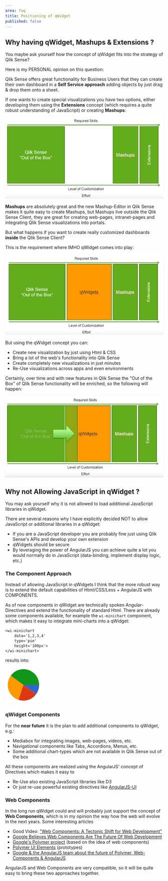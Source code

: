```yaml
---
area: faq
title: Positioning of qWidget
published: false
---
```


## Why having qWidget, Mashups & Extensions ?
You maybe ask yourself how the concept of qWidget fits into the strategy of Qlik Sense?

Here is my PERSONAL opinion on this question:

Qlik Sense offers great functionality for Business Users that they can create their own dashboard in a **Self Service approach** adding objects by just drag & drop them onto a sheet.

If one wants to create special visualizations you have two options, either developing them using the **Extensions** concept (which requires a quite robust understanding of JavaScript) or creating **Mashups**:

![](img/Positioning_1.png)

**Mashups** are absolutely great and the new Mashup-Editor in Qlik Sense makes it quite easy to create Mashups, but Mashups live outside the Qlik Sense Client, they are great for creating web-pages, intranet-pages and integrating Qlik Sense visualizations into portals.

But what happens if you want to create really customized dashboards **inside** the Qlik Sense Client?

This is the requirement where IMHO qWidget comes into play:

![](img/Positioning_2.png)

But using the qWidget concept you can:

* Create new visualization by just using Html & CSS
* Bring a lot of the web's functionality into Qlik Sense
* Create completely new visualizations in just minutes
* Re-Use visualizations across apps and even environments 



Certainly, over time and with new features in Qlik Sense the "Out of the Box" of Qlik Sense functionality will be enriched, so the following will happen:

![](img/Positioning_3.png)

## Why not Allowing JavaScript in qWidget ?
You may ask yourself why it is not allowed to load additional JavaScript libraries in qWidget.

There are several reasons why I have explicitly decided NOT to allow JavaScript or additional libraries in a qWidget:

* If you are a JavaScript developer you are probably fine just using Qlik Sense's APIs and develop your own extension
* qWidgets should be secure
* By leveraging the power of AngularJS you can achieve quite a lot you would normally do in JavaScript (data-binding, implement display logic, etc.)

### The Component Approach
Instead of allowing JavaScript in qWidgets I think that the more robust way is to extend the default capabilities of Html/CSS/Less + AngularJS with COMPONENTS.

As of now components in qWidget are technically spoken Angular-Directives and extend the functionality of standard Html. There are already some components available, for example the `wi-minichart` component, which makes it easy to integrate mini-charts into a qWidget:

	<wi-minichart 
	    data='1,2,3,4' 
	    type='pie'
	    height='100px'>
	</wi-minichart>

results into:

![](img/Positioning_ExamplePieChart.png)

### qWidget Components
For the **near future** it is the plan to add additional components to qWidget, e.g.:

* Mediabox for integrating images, web-pages, videos, etc.
* Navigational components like Tabs, Accordions, Menus, etc.
* Some additional chart-types which are not available in Qlik Sense out of the box

All these components are realized using the AngularJS' concept of Directives which makes it easy to 
* Re-Use also existing JavaScript libraries like D3
* Or just re-use powerful existing directives like [AngularJS-UI](http://angular-ui.github.io/)

### Web Components
In the long run qWidget could and will probably just support the concept of **Web Components**, which is in my opinion the way how the web will evolve in the next years.
Some interesting articles

* Good Video: ["Web Components: A Tectonic Shift for Web Development"](https://developers.google.com/events/io/sessions/318907648)
* [Google Believes Web Components Are The Future Of Web Development](http://techcrunch.com/2013/05/19/google-believes-web-components-are-the-future-of-web-development/)
* [Google's Polymer project](http://www.polymer-project.org/) (based on the idea of web components)
* [Polymer UI Elements](http://www.polymer-project.org/docs/elements/polymer-ui-elements.html) (prototypes)
* [Google & the AngularJS team about the future of Polymer, Web-Components & AngularJS](http://www.2ality.com/2013/05/web-components-angular-ember.html)

AngularJS and Web Components are very compatible, so it will be quite easy to bring these two approaches together.